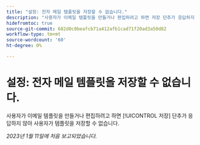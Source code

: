 ```yaml
---
title: "설정: 전자 메일 템플릿을 저장할 수 없습니다."
description: "사용자가 이메일 템플릿을 만들거나 편집하려고 하면 저장 단추가 응답하지 않아 사용자가 템플릿을 저장할 수 없습니다."
hidefromtoc: true
source-git-commit: 682d0c0beafcb71a412afb1cad71f20ad3a50d82
workflow-type: tm+mt
source-wordcount: '60'
ht-degree: 0%

---
```



# 설정: 전자 메일 템플릿을 저장할 수 없습니다.

사용자가 이메일 템플릿을 만들거나 편집하려고 하면 [!UICONTROL 저장] 단추가 응답하지 않아 사용자가 템플릿을 저장할 수 없습니다.

_2023년 1월 11일에 처음 보고되었습니다._

